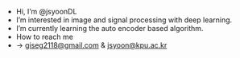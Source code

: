 - Hi, I’m @jsyoonDL 
- I’m interested in image and signal processing with deep learning.
- I’m currently learning the auto encoder based algorithm.
- How to reach me
-   -> giseg2118@gmail.com & jsyoon@kpu.ac.kr

